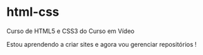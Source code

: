 # html-css
 Curso de HTML5 e CSS3 do Curso em Vídeo

Estou aprendendo a criar sites e agora vou gerenciar repositórios !